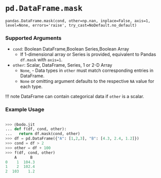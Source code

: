 # `pd.DataFrame.mask`

`pandas.DataFrame.mask(cond, other=np.nan, inplace=False, axis=1, level=None, errors='raise', try_cast=NoDefault.no_default)`


### Supported Arguments

- `cond`: Boolean DataFrame,Boolean Series,Boolean Array
   - If 1-dimensional array or Series is provided, equivalent to Pandas `df.mask` with `axis=1`.
- `other`: Scalar, DataFrame, Series, 1 or 2-D Array
   - `None`, - Data types in `other` must match corresponding entries in DataFrame.
   - `None` or omitting argument defaults to the respective `NA` value for each type.

!!! note
    DataFrame can contain categorical data if `other` is a scalar.

### Example Usage

```py

>>> @bodo.jit
... def f(df, cond, other):
...   return df.mask(cond, other)
>>> df = pd.DataFrame({"A": [1,2,3], "B": [4.3, 2.4, 1.2]})
>>> cond = df > 2
>>> other = df + 100
>>> f(df, cond, other)
    A      B
0    1  104.3
1    2  102.4
2  103    1.2
```
